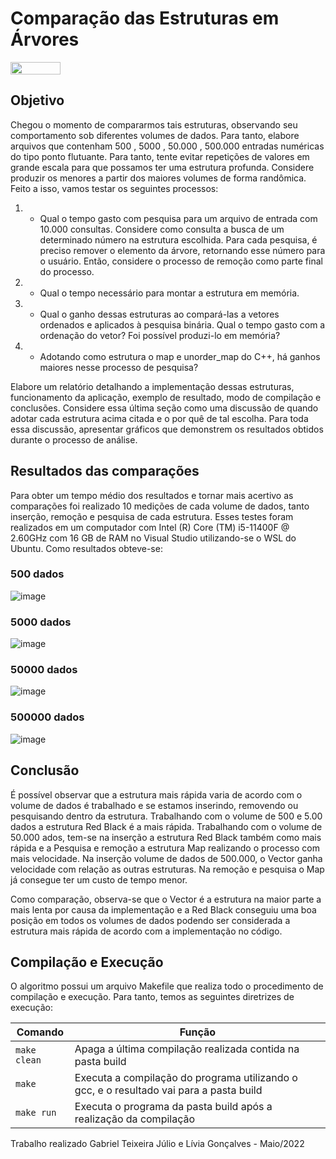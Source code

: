 # Comparação das Estruturas em Árvores
<div style="display: inline-block;">
<img align="center" height="20px" width="80px" src="https://img.shields.io/badge/Made%20in-VSCode-red"/> 
</div>

## Objetivo

Chegou o momento de compararmos tais estruturas, observando seu comportamento sob diferentes volumes de dados. Para tanto, elabore arquivos que contenham 500 , 5000 , 50.000 , 500.000 entradas numéricas do tipo ponto flutuante. Para tanto, tente evitar repetições de valores em grande escala para que possamos ter uma estrutura profunda. Considere produzir os menores a partir dos maiores volumes de forma randômica. Feito a isso, vamos testar os seguintes processos:

1) - Qual o tempo gasto com pesquisa para um arquivo de entrada com 10.000 consultas. Considere como consulta a busca de um determinado número na estrutura escolhida. Para cada pesquisa, é preciso remover o elemento da árvore, retornando esse número para o usuário. Então, considere o processo de remoção como parte final do processo. 

2) - Qual o tempo necessário para montar a estrutura em memória. 

3) - Qual o ganho dessas estruturas ao compará-las a vetores ordenados e aplicados à pesquisa binária. Qual o tempo gasto com a ordenação do vetor? Foi possível produzi-lo em memória? 

4) - Adotando como estrutura o map e unorder_map do C++, há ganhos maiores nesse processo de pesquisa?

Elabore um relatório detalhando a implementação dessas estruturas, funcionamento da aplicação, exemplo de resultado, modo de compilação e conclusões. Considere essa última seção como uma discussão de quando adotar cada estrutura acima citada e o por quê de tal escolha. Para toda essa discussão, apresentar gráficos que demonstrem os resultados obtidos durante o processo de análise. 

## Resultados das comparações

Para obter um tempo médio dos resultados e tornar mais acertivo as comparações foi realizado 10 medições de cada volume de dados, tanto inserção, remoção e pesquisa de cada estrutura. Esses testes foram realizados em um computador com Intel (R) Core (TM) i5-11400F @ 2.60GHz com 16 GB de RAM no Visual Studio utilizando-se o WSL do Ubuntu. 
Como resultados obteve-se:

### 500 dados

![image](https://user-images.githubusercontent.com/95262005/197090791-0f6124c5-d6f8-4cd9-b54c-fef0008439a7.png)

### 5000 dados

![image](https://user-images.githubusercontent.com/95262005/197091096-586311c1-8a86-487d-bb5b-546f58df4837.png)

### 50000 dados

![image](https://user-images.githubusercontent.com/95262005/197091135-c011cbce-2a6c-4570-82e0-09e21a324f54.png)

### 500000 dados

![image](https://user-images.githubusercontent.com/95262005/197091190-75031368-5004-466d-99b5-5e3786a9ee29.png)


## Conclusão 

É possível observar que a estrutura mais rápida varia de acordo com o volume de dados é trabalhado e se estamos inserindo, removendo ou pesquisando dentro da estrutura. Trabalhando com o volume de 500 e 5.00 dados a estrutura Red Black é a mais rápida. Trabalhando com o volume de 50.000 ados, tem-se na inserção a estrutura Red Black também como mais rápida e a Pesquisa e remoção a estrutura Map realizando o processo com mais velocidade. Na inserção volume de dados de 500.000, o Vector ganha velocidade com relação as outras estruturas. Na remoção e pesquisa o Map já consegue ter um custo de tempo menor. 

Como comparação, observa-se que o Vector é a estrutura na maior parte a mais lenta por causa da implementação e a Red Black conseguiu uma boa posição em todos os volumes de dados podendo ser considerada a estrutura mais rápida de acordo com a implementação no código. 

## Compilação e Execução

O algoritmo possui um arquivo Makefile que realiza todo o procedimento de compilação e execução. Para tanto, temos as seguintes diretrizes de execução:


| Comando                |  Função                                                                                           |                     
| -----------------------| ------------------------------------------------------------------------------------------------- |
|  `make clean`          | Apaga a última compilação realizada contida na pasta build                                        |
|  `make`                | Executa a compilação do programa utilizando o gcc, e o resultado vai para a pasta build           |
|  `make run`            | Executa o programa da pasta build após a realização da compilação                                 |


<p>Trabalho realizado Gabriel Teixeira Júlio e Lívia Gonçalves - Maio/2022</p>
